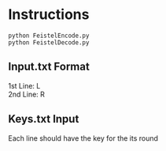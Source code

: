# Instructions
```
python FeistelEncode.py
python FeistelDecode.py
```
## Input.txt Format
1st Line: L<br>
2nd Line: R

## Keys.txt Input
Each line should have the key for the its round

